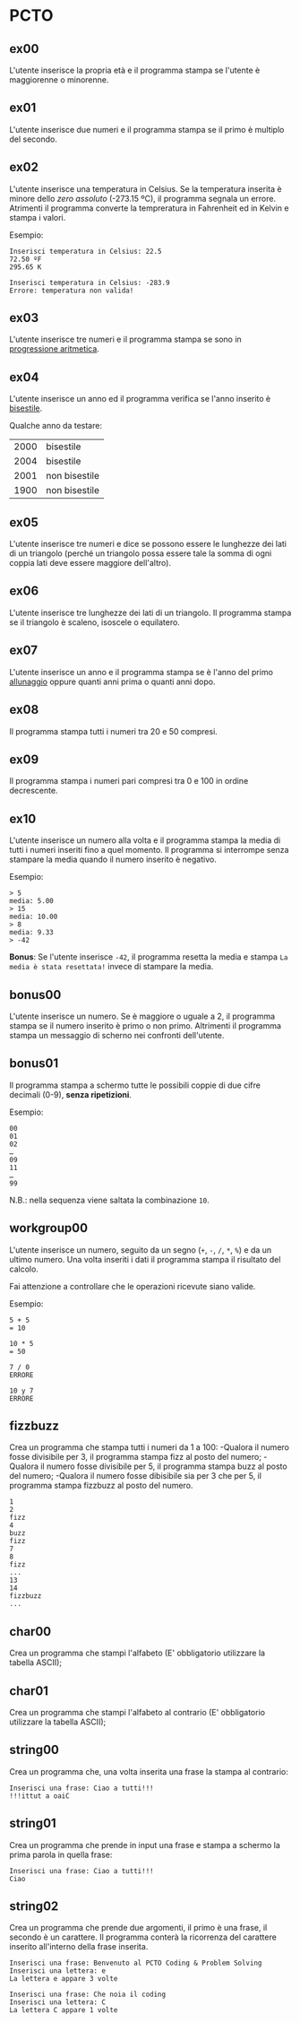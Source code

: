 # PCTO

## ex00

L'utente inserisce la propria età e il programma stampa se l'utente è maggiorenne o minorenne.

## ex01

L'utente inserisce due numeri e il programma stampa se il primo è multiplo del secondo.

## ex02

L'utente inserisce una temperatura in Celsius. Se la temperatura inserita è minore dello _zero assoluto_ (-273.15 ºC), il programma segnala un errore. Atrimenti il programma converte la tempreratura in Fahrenheit ed in Kelvin e stampa i valori.

Esempio:

```
Inserisci temperatura in Celsius: 22.5
72.50 ºF
295.65 K
```

```
Inserisci temperatura in Celsius: -283.9
Errore: temperatura non valida!
```

## ex03

L'utente inserisce tre numeri e il programma stampa se sono in [progressione aritmetica](https://www.google.com/search?q=progressione+aritmetica).

## ex04

L'utente inserisce un anno ed il programma verifica se l'anno inserito è [bisestile](https://www.google.com/search?q=anno+bisestile).

Qualche anno da testare:

|      |               |
| :--: | ------------- |
| 2000 | bisestile     |
| 2004 | bisestile     |
| 2001 | non bisestile |
| 1900 | non bisestile |

## ex05

L'utente inserisce tre numeri e dice se possono essere le lunghezze dei lati di un triangolo (perché un triangolo possa essere tale la somma di ogni coppia lati deve essere maggiore dell'altro).

## ex06

L'utente inserisce tre lunghezze dei lati di un triangolo. Il programma stampa se il triangolo è scaleno, isoscele o equilatero.

## ex07

L'utente inserisce un anno e il programma stampa se è l'anno del primo [allunaggio](https://www.google.com/search?q=allunaggio) oppure quanti anni prima o quanti anni dopo.

## ex08

Il programma stampa tutti i numeri tra 20 e 50 compresi.

## ex09

Il programma stampa i numeri pari compresi tra 0 e 100 in ordine decrescente.

## ex10

L'utente inserisce un numero alla volta e il programma stampa la media di tutti i numeri inseriti fino a quel momento. Il programma si interrompe senza stampare la media quando il numero inserito è negativo.

Esempio:

```
> 5
media: 5.00
> 15
media: 10.00
> 8
media: 9.33
> -42
```

**Bonus**: Se l'utente inserisce `-42`, il programma resetta la media e stampa `La media è stata resettata!` invece di stampare la media.

## bonus00

L'utente inserisce un numero. Se è maggiore o uguale a 2, il programma stampa se il numero inserito è primo o non primo. Altrimenti il programma stampa un messaggio di scherno nei confronti dell'utente.

## bonus01

Il programma stampa a schermo tutte le possibili coppie di due cifre decimali (0-9), **senza ripetizioni**.

Esempio:

```
00
01
02
…
09
11
…
99
```

N.B.: nella sequenza viene saltata la combinazione `10`.

## workgroup00

L'utente inserisce un numero, seguito da un segno (`+`, `-`, `/`, `*`, `%`) e da un ultimo numero. Una volta inseriti i dati il programma stampa il risultato del calcolo.

Fai attenzione a controllare che le operazioni ricevute siano valide.

Esempio:

```
5 + 5
= 10
```

```
10 * 5
= 50
```

```
7 / 0
ERRORE
```

```
10 y 7
ERRORE
```

## fizzbuzz

Crea un programma che stampa tutti i numeri da 1 a 100:
-Qualora il numero fosse divisibile per 3, il programma stampa fizz al posto del numero;
-Qualora il numero fosse divisibile per 5, il programma stampa buzz al posto del numero;
-Qualora il numero fosse dibisibile sia per 3 che per 5, il programma stampa fizzbuzz al posto del numero.
```
1
2
fizz
4
buzz
fizz
7
8
fizz
...
13
14
fizzbuzz
...
```


## char00

Crea un programma che stampi l'alfabeto (E' obbligatorio utilizzare la tabella ASCII);

## char01

Crea un programma che stampi l'alfabeto al contrario (E' obbligatorio utilizzare la tabella ASCII);

## string00

Crea un programma che, una volta inserita una frase la stampa al contrario:
```
Inserisci una frase: Ciao a tutti!!!
!!!ittut a oaiC
```

## string01

Crea un programma che prende in input una frase e stampa a schermo la prima parola in quella frase:
```
Inserisci una frase: Ciao a tutti!!!
Ciao
```

## string02

Crea un programma che prende due argomenti, il primo è una frase, il secondo è un carattere. Il programma conterà la ricorrenza del carattere inserito all'interno della frase inserita.

```
Inserisci una frase: Benvenuto al PCTO Coding & Problem Solving
Inserisci una lettera: e
La lettera e appare 3 volte
```
```
Inserisci una frase: Che noia il coding
Inserisci una lettera: C
La lettera C appare 1 volte
```
